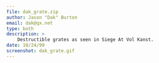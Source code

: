 ```yaml
---
file: dak_grate.zip
author: Jason "Dak" Burton
email: dak@qx.net
type: both
description: >
    Destructible grates as seen in Siege At Vol Kanst.
date: 10/24/99
screenshot: dak_grate.gif
---
```

